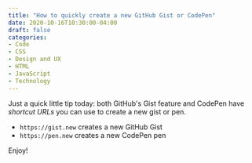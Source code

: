 ```yaml
---
title: "How to quickly create a new GitHub Gist or CodePen"
date: 2020-10-16T10:30:00-04:00
draft: false
categories:
- Code
- CSS
- Design and UX
- HTML
- JavaScript
- Technology
---
```


Just a quick little tip today: both GitHub's Gist feature and CodePen have *shortcut URLs* you can use to create a new gist or pen.

- `https://gist.new` creates a new GitHub Gist
- `https://pen.new` creates a new CodePen pen

Enjoy!